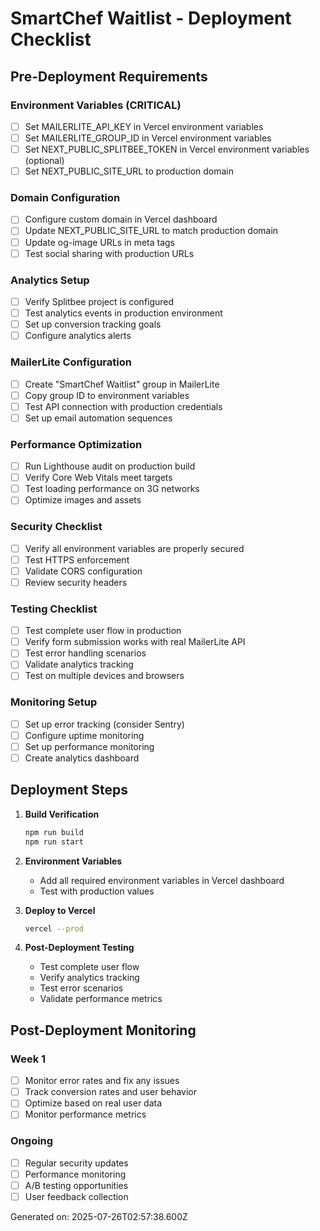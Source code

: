 # SmartChef Waitlist - Deployment Checklist

## Pre-Deployment Requirements

### Environment Variables (CRITICAL)
- [ ] Set MAILERLITE_API_KEY in Vercel environment variables
- [ ] Set MAILERLITE_GROUP_ID in Vercel environment variables  
- [ ] Set NEXT_PUBLIC_SPLITBEE_TOKEN in Vercel environment variables (optional)
- [ ] Set NEXT_PUBLIC_SITE_URL to production domain

### Domain Configuration
- [ ] Configure custom domain in Vercel dashboard
- [ ] Update NEXT_PUBLIC_SITE_URL to match production domain
- [ ] Update og-image URLs in meta tags
- [ ] Test social sharing with production URLs

### Analytics Setup
- [ ] Verify Splitbee project is configured
- [ ] Test analytics events in production environment
- [ ] Set up conversion tracking goals
- [ ] Configure analytics alerts

### MailerLite Configuration
- [ ] Create "SmartChef Waitlist" group in MailerLite
- [ ] Copy group ID to environment variables
- [ ] Test API connection with production credentials
- [ ] Set up email automation sequences

### Performance Optimization
- [ ] Run Lighthouse audit on production build
- [ ] Verify Core Web Vitals meet targets
- [ ] Test loading performance on 3G networks
- [ ] Optimize images and assets

### Security Checklist
- [ ] Verify all environment variables are properly secured
- [ ] Test HTTPS enforcement
- [ ] Validate CORS configuration
- [ ] Review security headers

### Testing Checklist
- [ ] Test complete user flow in production
- [ ] Verify form submission works with real MailerLite API
- [ ] Test error handling scenarios
- [ ] Validate analytics tracking
- [ ] Test on multiple devices and browsers

### Monitoring Setup
- [ ] Set up error tracking (consider Sentry)
- [ ] Configure uptime monitoring
- [ ] Set up performance monitoring
- [ ] Create analytics dashboard

## Deployment Steps

1. **Build Verification**
   ```bash
   npm run build
   npm run start
   ```

2. **Environment Variables**
   - Add all required environment variables in Vercel dashboard
   - Test with production values

3. **Deploy to Vercel**
   ```bash
   vercel --prod
   ```

4. **Post-Deployment Testing**
   - Test complete user flow
   - Verify analytics tracking
   - Test error scenarios
   - Validate performance metrics

## Post-Deployment Monitoring

### Week 1
- [ ] Monitor error rates and fix any issues
- [ ] Track conversion rates and user behavior
- [ ] Optimize based on real user data
- [ ] Monitor performance metrics

### Ongoing
- [ ] Regular security updates
- [ ] Performance monitoring
- [ ] A/B testing opportunities
- [ ] User feedback collection

Generated on: 2025-07-26T02:57:38.600Z
